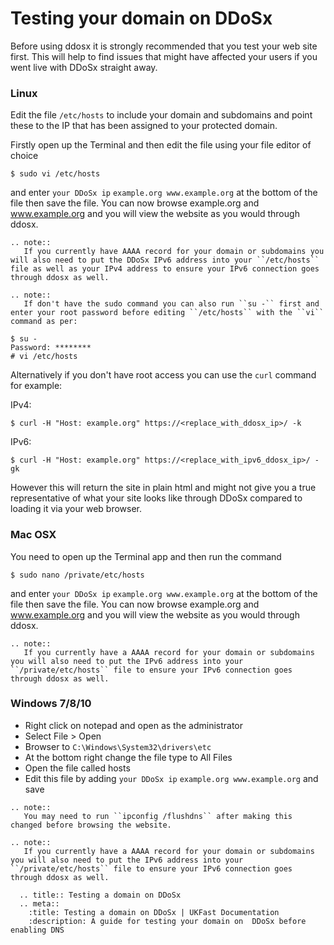 # Testing your domain on DDoSx

Before using ddosx it is strongly recommended that you test your web site first. This will 
help to find issues that might have affected your users if you went live with DDoSx straight away. 

### Linux

Edit the file `/etc/hosts` to include your domain and subdomains and point these to the IP that has been assigned 
to your protected domain.  

Firstly open up the Terminal and then edit the file using your file editor of choice

```
$ sudo vi /etc/hosts
```

and enter `your DDoSx ip` `example.org www.example.org` at the bottom of the file then save the file. You can now browse example.org and www.example.org and you will view the website as you would through ddosx. 

```eval_rst
.. note::
   If you currently have AAAA record for your domain or subdomains you will also need to put the DDoSx IPv6 address into your ``/etc/hosts`` file as well as your IPv4 address to ensure your IPv6 connection goes through ddosx as well.
```

```eval_rst
.. note::
   If don't have the sudo command you can also run ``su -`` first and enter your root password before editing ``/etc/hosts`` with the ``vi`` command as per:
```

```
$ su -
Password: ********
# vi /etc/hosts
```

Alternatively if you don't have root access you can use the `curl` command for example:  

IPv4:
```
$ curl -H "Host: example.org" https://<replace_with_ddosx_ip>/ -k
```

IPv6:
```
$ curl -H "Host: example.org" https://<replace_with_ipv6_ddosx_ip>/ -gk
```

However this will return the site in plain html and might not give you a true representative of what your site looks like through DDoSx compared to loading it via your web browser.

### Mac OSX

You need to open up the Terminal app and then run the command

```
$ sudo nano /private/etc/hosts
```

and enter `your DDoSx ip` `example.org www.example.org` at the bottom of the file then save the file. You can now browse example.org and www.example.org and you will view the website as you would through ddosx. 

```eval_rst
.. note::
   If you currently have a AAAA record for your domain or subdomains you will also need to put the IPv6 address into your ``/private/etc/hosts`` file to ensure your IPv6 connection goes through ddosx as well.
```

### Windows 7/8/10

* Right click on notepad and open as the administrator
* Select File > Open
* Browser to `C:\Windows\System32\drivers\etc`
* At the bottom right change the file type to All Files
* Open the file called hosts
* Edit this file by adding `your DDoSx ip` `example.org www.example.org` and save

```eval_rst
.. note::
   You may need to run ``ipconfig /flushdns`` after making this changed before browsing the website.
```

```eval_rst
.. note::
   If you currently have a AAAA record for your domain or subdomains you will also need to put the IPv6 address into your ``/private/etc/hosts`` file to ensure your IPv6 connection goes through ddosx as well.
```

```eval_rst
  .. title:: Testing a domain on DDoSx 
  .. meta::
    :title: Testing a domain on DDoSx | UKFast Documentation 
    :description: A guide for testing your domain on  DDoSx before enabling DNS
```